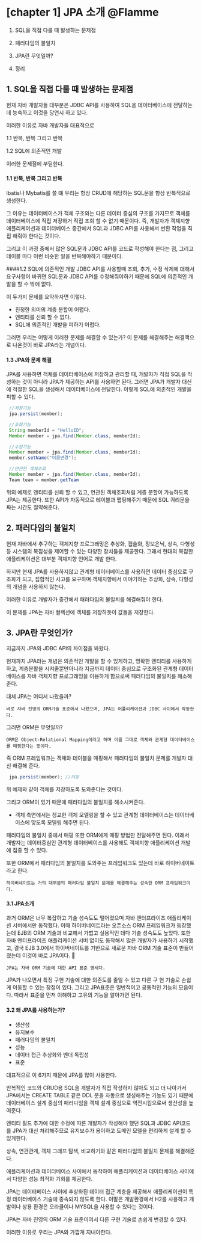 # [chapter 1] JPA 소개 @Flamme

1. SQL을 직접 다룰 때 발생하는 문제점

2. 패러다임의 불일치

3. JPA란 무엇일까?

4. 정리

## 1. SQL을 직접 다룰 때 발생하는 문제점
 현재 자바 개발자들 대부분은 JDBC API를 사용하여 SQL을 데이터베이스에 전달하는데 능숙하고 이것을 당연시 하고 있다.
 
 이러한 이유로 자바 개발자들 대표적으로
 
 1.1 반복, 반복 그리고 반복
 
 1.2 SQL에 의존적인 개발
 
 이러한 문제점에 부딛힌다.
 
 
 #### 1.1 반복, 반복 그리고 반복
 
 Ibatis나 Mybatis를 쓸 떄 우리는 항상 CRUD에 해당하는 SQL문을 항상 반복적으로 생성한다.
 
 그 이유는 데이터베이스가 객체 구조와는 다른 데이터 중심의 구조를 가지므로 객체를 데이터베이스에 직접 저장하거
 직접 조회 할 수 없기 때문이다. 즉, 개발자가 객체지향 애플리케이션과 데이터베이스 중간에서 SQL과 JDBC API를
 사용해서 변환 작업을 직접 해줘야 한다는 것이다.
 
 그리고 이 과정 중에서 많은 SQL문과 JDBC API를 코드로 작성해야 한다는 점, 그리고 테이블 마다
 이런 비슷한 일을 반복해야하기 때문이다.
 
 ####1.2 SQL에 의존적인 개발
 JDBC API를 사용할때 조회, 추가, 수정 삭제에 대해서 요구사항이 바뀌면 SQL문과 JDBC API를 수정해줘야하기 때문에
 SQL에 의존적인 개발을 할 수 밖에 없다.
 
 이 두가지 문제를 요약하자면 이렇다.
 * 진정한 의미의 계층 분할이 어렵다.
 * 엔티티를 신뢰 할 수 없다.
 * SQL에 의존적인 개발을 피하기 어렵다.
 
 
 그러면 우리는 어떻게 이러한 문제를 해결할 수 있는가? 이 문제를 해결해주는 해결책으로 나온것이 바로 JPA라는 개념이다.

#### 1.3 JPA와 문제 해결
 JPA를 사용하면 객체를 데이터베이스에 저장하고 관리할 때, 개발자가 직접 SQL을 작성하는 것이 아니라
JPA가 제공하는 API를 사용하면 된다. 그러면 JPA가 개발자 대신에 적절한 SQL을 생성해서 데이터베이스에 전달한다.
이렇게 SQL에 의존적인 개발을 피할 수 있다.

```java
 //저장기능
 jpa.persist(member);

 //조회기능
 String memberId = "HelloID";
 Member member = jpa.find(Member.class, memberId);

 //수정기능
 Member member = jpa.find(Member.class, memberId);
 member.setName("이름변경");

 //연관된 객체조회
 Member member = jpa.find(Member.class, memberId);
 Team team = member.getTeam
```

 위의 예제로 엔티티를 신뢰 할 수 있고, 연관된 객체조회처럼 계층 분할이 가능하도록 JPA는 제공한다.
 또한 API가 자동적으로 테이블과 맵핑해주기 때문에 SQL 쿼리문을 짜는 시간도 절약해준다.
 
 ## 2. 패러다임의 불일치
 
  현재 자바에서 추구하는 객체지향 프로그래밍은 추상화, 캡슐화, 정보은닉, 상속, 다형성 등 시스템의 복잡성을 제어할 수 있는 다양한 장치들을 제공한다.
  그래서 현대의 복잡한 애플리케이션은 대부분 객체지향 언어로 개발 한다.
  
  하지만 현재 JPA를 사용하지않고 관계형 데이터베이스를 사용하면 데이터 중심으로 구조화가 되고, 집합적인 사고를 요구하며
  객체지향에서 이야기하는 추상화, 상속, 다형성의 개념을 사용하지 않는다.
  
  이러한 이유로 개발자가 중간에서 패러다임의 불일치를 해결해줘야 한다.
  
  이 문제를 JPA는 자바 컬렉션에 객체를 저장하듯이 값들을 저장한다.
 
 ## 3. JPA란 무엇인가?
 지금까지 JPA와 JDBC API의 차이점을 봐왔다. 
 
 현재까지 JPA라는 개념은 의존적인 개발을 할 수 있게하고, 명확한 엔티티를 사용하게하고, 계층분활을 시켜줄뿐만아니라
 지금까지 데이터 중심으로 구조화된 관계형 데이터베이스를 자바 객체지향 프로그래밍을 이용하게 함으로써
 패러다임의 불일치를 해소해준다.
 
 대체 JPA는 어디서 나왔을까?
 
 ``바로 자바 진영의 ORM기술 표준에서 나왔으며, JPA는 어플리케이션과 JDBC 사이에서 작동한다.``
 
 그러면 ORM은 무엇일까?
 
 ``ORM은 Object-Relational Mapping이라고 하며 이름 그대로 객체와 관계형 데이터베이스를 매핑한다는 뜻이다.``
 
 즉 ORM 프레임워크는 객체와 테이블을 매핑해서 패러다임의 불일치 문제를 개발자 대신 해결해 준다.
 
```java
 jpa.persist(member); //저장
```
  위 예제와 같이 객체를 저장하도록 도와준다는 것이다.
  
 그리고 ORM이 있기 때문에 패러다임의 불일치를 해소시켜준다. 
  * 객체 측면에서는 정교한 객체 모델링을 할 수 있고 관계형 데이터베이스는 데이터베이스에 맞도록 모델링 해주면 된다.
 
 
 패러다임의 불일치 중에서 매핑 또한 ORM에게 매핑 방법만 전달해주면 된다.
 이래서 개발자는 데이터중심인 관계형 데이터베이스를 사용해도 객체지향 애플리케이션 개발에 집중 할 수 있다.
 
 또한 ORM에서 패러다임의 불일치를 도와주는 프레임워크도 있는데 바로 하이버네이트라고 한다.
 
 ``하이버네이트는 거의 대부분의 패러다임 불일치 문제를 해결해주는 성숙한 ORM 프레임워크이다.``
 
 #### 3.1 JPA소개
 
 과거 ORM은 너무 복잡하고 기술 성숙도도 떨어졌으며 자바 엔터프라이즈 애플리케이션 서버에서만 동작했다. 이때 하이버네이트라는 오픈소스 ORM 프레임워크가 등장했는데
  EJB의 ORM 기술과 비교해서 가볍고 실용적인 데다 기술 성숙도도 높았다. 또한 자바 엔터프라이즈 애플리케이션 서버 없이도 동작해서 많은 개발자가 사용하기 시작했고, 결국 EJB 3.0에서 하이버네이트를
  기반으로 새로운 자바 ORM 기술 표준이 만들어졌는데 이것이 바로 JPA이다.
  ￿
  
  ``JPA는 자바 ORM 기술에 대한 API 표준 명세다.``
  
  JPA가 나오면서 특정 구현 기술에 대한 의존도를 줄일 수 있고 다른 구 현 기술로 손쉽게 이동할 수 있는 장점이 있다. 그리고 JPA표준은 일반적이고 공통적인 기능의 모음이다. 
  따라서 표준을 먼저 이해하고 고유의 기능을 알아가면 된다.
  
 #### 3.2 왜 JPA를 사용하는가?
  
  * 생산성
  * 유지보수
  * 패러다임의 불일치
  * 성능
  * 데이터 접근 추상화와 벤더 독립성
  * 표준
  
  대표적으로 이 6가지 때문에 JPA를 많이 사용한다.
  
 반복적인 코드와 CRUD용 SQL을 개발자가 직접 작성하지 않아도 되고 더 나아가서 JPA에서는 CREATE TABLE 같은 DDL
 문을 자동으로 생성해주는 기능도 있기 때문에 데이터베이스 설계 중심의 패러다임을 객체 설계 중심으로 역전시킴으로써 생산성을 높여준다.
 
 엔티티 필드 추가에 대한 수정에 따른 개발자가 작성해야 했던 SQL과 JDBC API코드를 JPA가 대신 처리해주므로 유지보수가 용이하고 도메인 모델을 편리하게 설계 할 수 있게한다.
 
 상속, 연관관계, 객체 그래프 탐색, 비교하기와 같은 패러다임의 불일치 문제를 해결해준다.
 
 애플리케이션과 데이터베이스 사이에서 동작하여 애플리케이션과 데이터베이스 사이에서 다양한 성능 최적화 기회를 제공한다.
 
 JPA는 데이터베이스 사이에 추상화된 데이터 접근 계층을 제공해서 애플리케이션이 특정 데이터베이스 기술에 종속되지 않도록 한다.
 이말은 개발환경에서 H2를 사용하고 개발이나 상용 환경은 오라클이나 MYSQL을 사용할 수 있다는 것이다.
 
 JPA는 자바 진영의 ORM 기술 표준이여서 다른 구현 기술로 손쉽게 변경할 수 있다.
 
 이러한 이유로 우리는 JPA와 가깝게 지내야한다.
